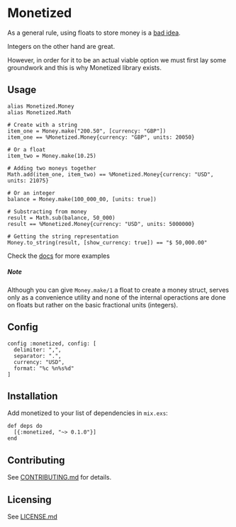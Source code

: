 # Monetized

As a general rule, using floats to store money is a [bad idea](http://spin.atomicobject.com/2014/08/14/currency-rounding-errors/).

Integers on the other hand are great. 

However, in order for it to be an actual viable option we must first lay some groundwork and this is why Monetized library exists.

## Usage

```
alias Monetized.Money
alias Monetized.Math

# Create with a string
item_one = Money.make("200.50", [currency: "GBP"])
item_one == %Monetized.Money{currency: "GBP", units: 20050}

# Or a float
item_two = Money.make(10.25)

# Adding two moneys together
Math.add(item_one, item_two) == %Monetized.Money{currency: "USD", units: 21075}

# Or an integer
balance = Money.make(100_000_00, [units: true])

# Substracting from money
result = Math.sub(balance, 50_000)
result == %Monetized.Money{currency: "USD", units: 5000000}

# Getting the string representation
Money.to_string(result, [show_currency: true]) == "$ 50,000.00"
```

Check the [docs](http://hexdocs.pm/monetized/0.1.0/) for more examples

##### Note

Although you can give `Money.make/1` a float to create a money struct,
serves only as a convenience utility and none of the internal operactions 
are done on floats but rather on the basic fractional units (integers).

## Config


```
config :monetized, config: [
  delimiter: ",",
  separator: ".",
  currency: "USD",
  format: "%c %n%s%d"
]
```


## Installation

  Add monetized to your list of dependencies in `mix.exs`:

```
def deps do
  [{:monetized, "~> 0.1.0"}]
end

```

## Contributing

See [CONTRIBUTING.md](CONTRIBUTING.md) for details.

## Licensing

See [LICENSE.md](LICENSE.md)
